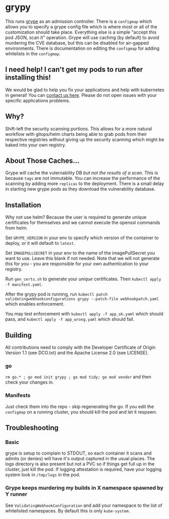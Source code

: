 # grypy

This runs [grype](https://github.com/anchore/grype) as an admission controller. There is a `configmap` which allows you to specify a grype config file which is where most or all of the customization should take place. Everything else is a simple "accept this pod JSON, scan it" operation. Grype will use caching (by default) to avoid murdering the CVE database, but this can be disabled for air-gapped environments. There is documentation on editing the `configmap` for adding whitelists in the `configmap`.

## I need help! I can't get my pods to run after installing this!

We would be glad to help you fix your applications and help with kubernetes in general! You can [contact us here](https://boxboat.com/company/contact-us/). Please do not open issues with your specific applications problems.

## Why?

Shift-left the security scanning portions. This allows for a more natural workflow with gitops/helm charts being able to grab pods from their respective registries without giving up the security scanning which might be baked into your own registry.

## About Those Caches...

Grype will cache the vulernability DB _but not the results of a scan_. This is because `tags` are not immutable. You can increase the performance of the scanning by adding more `replicas` to the deployment. There is a small delay in starting new grype pods as they download the vulnerability database.

## Installation

Why not use helm? Because the user is required to generate unique certificates for themselves and we cannot execute the openssl commands from helm.

Set `GRYPE_VERSION` in your env to specify which version of the container to deploy, or it will default to `latest`.

Set `IMAGEPULLSECRET` in your env to the name of the imagePullSecret you want to use. Leave this blank if not needed. Note that we will not generate this for you - you are responsible for your own authentication to your registry.

Run `gen_certs.sh` to generate your *unique* certificates. Then `kubectl apply -f manifest.yaml`. 

After the grypy pod is running, run `kubectl patch validatingwebhookconfigurations grypy --patch-file webhookpatch.yaml` which enables enforcement.

You may test enforcement with `kubectl apply -f app_ok.yaml` which should pass, and `kubectl apply -f app_wrong.yaml` which should fail.

## Building

All contributions need to comply with the Developer Certificate of Origin Version 1.1 (see DCO.txt) and the Apache License 2.0 (see LICENSE).

### go

`rm go.* ; go mod init grypy ; go mod tidy; go mod vendor` and then check your changes in.

### Manifests

Just check them into the repo - skip regenerating the go. If you edit the `configmap` on a running cluster, you should kill the pod and let it respawn.

## Troubleshooting

### Basic

grype is setup to complain to STDOUT, so each container it scans and admits (or denies) will have it's output captured in the usual places. The logs directory is also present but not a PVC so if things get full up in the cluster, just kill the pod. If logging attestation is required, have your logging system look in `/tmp/logs` in the pod.

### Grype keeps murdering my builds in X namespace spawned by Y runner

See `ValidatingWebhookConfiguration` and add your namespace to the list of whitelisted namespaces. By default this is only `kube-system`.
